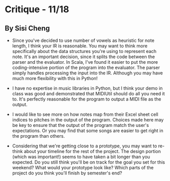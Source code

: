 # Critique - 11/18
## By Sisi Cheng

* Since you've decided to use number of vowels as heuristic for note length, I think your IR is reasonable. You may want to think more specifically about the data structures you're using to represent each note. It's an important decision, since it splits the code between the parser and the evaluator. In Scala, I've found it easier to put the more coding-intensive portion of the program into the evaluator. The parser simply handles processing the input into the IR. Although you may have much more flexibility with this in Python!

* I have no expertise in music libraries in Python, but I think your demo in class was good and demonstrated that MIDIUtil should do all you need it to. It's perfectly reasonable for the program to output a MIDI file as the output.

* I would like to see more on how notes map from their Excel sheet cell indices to pitches in the output of the program. Choices made here may be key to ensure that the output of the program match the user's expectations. Or you may find that some songs are easier to get right in the program than others.

* Considering that we're getting close to a prototype, you may want to re-think about your timeline for the rest of the project. The design portion (which was important!) seems to have taken a bit longer than you expected. Do you still think you'll be on track for the goal you set for this weekend? What would your prototype look like? Which parts of the project do you think you'll finish by semester's end?

